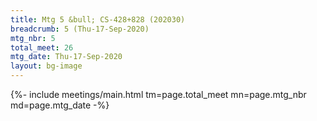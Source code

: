```yaml
---
title: Mtg 5 &bull; CS-428+828 (202030)
breadcrumb: 5 (Thu-17-Sep-2020)
mtg_nbr: 5
total_meet: 26
mtg_date: Thu-17-Sep-2020
layout: bg-image
---
```


{%- include meetings/main.html
    tm=page.total_meet
    mn=page.mtg_nbr
    md=page.mtg_date
-%}
